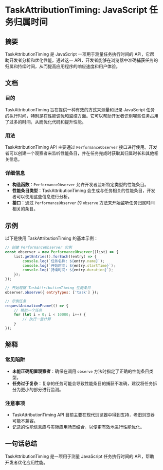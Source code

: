 <!--
Meta Description: # TaskAttributionTiming: JavaScript 任务归属时间 ## 摘要 TaskAttributionTiming 是 JavaScript 一项用于测量任务执行时间的 API，它帮助开发者分析和优化性能。通过这一 API，开发者能够在浏览器中准确捕获任务的归属和持续时间，...
Meta Keywords: taskattributiontiming, javascript, api, performanceobserver, entry
-->

# TaskAttributionTiming: JavaScript 任务归属时间

## 摘要
TaskAttributionTiming 是 JavaScript 一项用于测量任务执行时间的 API，它帮助开发者分析和优化性能。通过这一 API，开发者能够在浏览器中准确捕获任务的归属和持续时间，从而提高应用程序的响应速度和用户体验。

## 文档
### 目的
TaskAttributionTiming 旨在提供一种有效的方式来测量和记录 JavaScript 任务的执行时间，特别是在性能调优和监控方面。它可以帮助开发者识别哪些任务占用了过多的时间，从而优化代码和提升性能。

### 用法
TaskAttributionTiming API 主要通过 `PerformanceObserver` 接口进行使用。开发者可以创建一个观察者来监听性能条目，并在任务完成时获取其归属时长和其他相关信息。

### 详细信息
- **构造函数**：`PerformanceObserver` 允许开发者监听特定类型的性能条目。
- **性能条目类型**：TaskAttributionTiming 会生成与任务相关的性能条目，开发者可以使用这些信息进行分析。
- **接口**：通过 `PerformanceObserver` 的 `observe` 方法来开始监听任务归属时间相关的条目。

## 示例
以下是使用 TaskAttributionTiming 的基本示例：

```javascript
// 创建 PerformanceObserver 实例
const observer = new PerformanceObserver((list) => {
    list.getEntries().forEach((entry) => {
        console.log(`任务名称: ${entry.name}`);
        console.log(`开始时间: ${entry.startTime}`);
        console.log(`持续时间: ${entry.duration}`);
    });
});

// 开始观察 TaskAttributionTiming 性能条目
observer.observe({ entryTypes: ['task'] });

// 示例任务
requestAnimationFrame(() => {
    // 模拟一个任务
    for (let i = 0; i < 10000; i++) {
        // 执行一些计算
    }
});
```

## 解释
### 常见陷阱
- **未能正确配置观察者**：确保在调用 `observe` 方法时指定了正确的性能条目类型。
- **任务过于复杂**：复杂的任务可能会导致性能条目的捕获不准确，建议将任务拆分为更小的部分进行监测。

### 注意事项
- TaskAttributionTiming API 目前主要在现代浏览器中得到支持，老旧浏览器可能不兼容。
- 记录的性能信息应与实际应用场景结合，以便更有效地进行性能优化。

## 一句话总结
TaskAttributionTiming 是一项用于测量 JavaScript 任务执行时间的 API，帮助开发者优化应用性能。